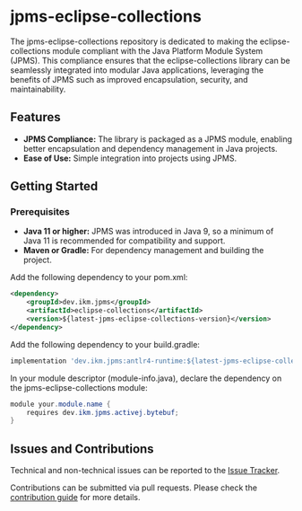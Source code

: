 # jpms-eclipse-collections
The jpms-eclipse-collections repository is dedicated to making the eclipse-collections module compliant with the Java Platform Module System (JPMS). This compliance ensures that the eclipse-collections library can be seamlessly integrated into modular Java applications, leveraging the benefits of JPMS such as improved encapsulation, security, and maintainability.

## Features

* **JPMS Compliance:** The library is packaged as a JPMS module, enabling better encapsulation and dependency management in Java projects.
* **Ease of Use:** Simple integration into projects using JPMS.

## Getting Started
### Prerequisites

* **Java 11 or higher:** JPMS was introduced in Java 9, so a minimum of Java 11 is recommended for compatibility and support.
* **Maven or Gradle:** For dependency management and building the project.

Add the following dependency to your pom.xml:
```xml
<dependency>
    <groupId>dev.ikm.jpms</groupId>
	<artifactId>eclipse-collections</artifactId>
    <version>${latest-jpms-eclipse-collections-version}</version>
</dependency>
```

Add the following dependency to your build.gradle:
```groovy
implementation 'dev.ikm.jpms:antlr4-runtime:${latest-jpms-eclipse-collections-version}'
```

In your module descriptor (module-info.java), declare the dependency on the jpms-eclipse-collections module:

```java
module your.module.name {
    requires dev.ikm.jpms.activej.bytebuf;
}
```


## Issues and Contributions
Technical and non-technical issues can be reported to the [Issue Tracker](https://github.com/ikmdev/eclipse-collections/issues).

Contributions can be submitted via pull requests. Please check the [contribution guide](doc/how-to-contribute.md) for more details.